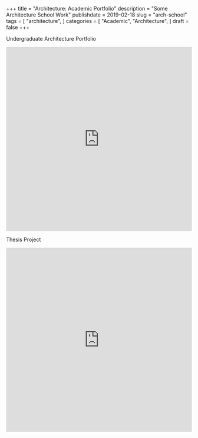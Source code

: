 +++
title = "Architecture: Academic Portfolio"
description = "Some Architecture School Work"
publishdate = 2019-02-18
slug = "arch-school"
tags = [
    "architecture",
]
categories = [
    "Academic",
    "Architecture",
]
draft = false
+++

Undergraduate Architecture Portfolio

<iframe src="https://e.issuu.com/anonymous-embed.html?u=guitalarico&d=myarchitecture" style="border:none;width:100%;height:500px;" allowfullscreen></iframe>

Thesis Project

<iframe src="https://e.issuu.com/anonymous-embed.html?u=guitalarico&d=urban_data_center" style="border:none;width:100%;height:500px;" allowfullscreen></iframe>
